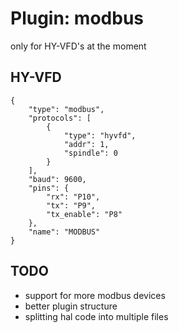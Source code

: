 # Plugin: modbus

only for HY-VFD's at the moment

## HY-VFD
```
{
    "type": "modbus",
    "protocols": [
        {
            "type": "hyvfd",
            "addr": 1,
            "spindle": 0
        }
    ],
    "baud": 9600,
    "pins": {
        "rx": "P10",
        "tx": "P9",
        "tx_enable": "P8"
    },
    "name": "MODBUS"
}
```

## TODO

* support for more modbus devices
* better plugin structure
* splitting hal code into multiple files
